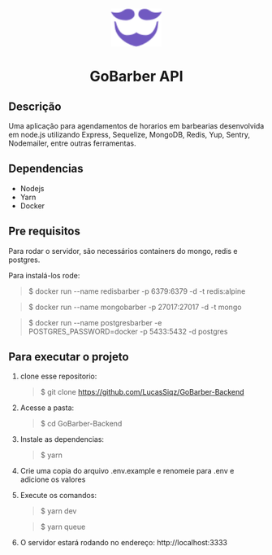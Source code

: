 <h1 align="center">
  <img alt="GoBarber" src="https://github.com/LucasSiqz/GoBarber-Backend/blob/master/logo-purple.svg" width="100px" />
  <br/>
  <br/>
  GoBarber API
</h1>

## Descrição

Uma aplicação para agendamentos de horarios em barbearias desenvolvida em node.js utilizando Express, Sequelize, MongoDB, Redis, Yup, Sentry, Nodemailer, entre outras ferramentas.

## Dependencias

- Nodejs
- Yarn
- Docker

## Pre requisitos

Para rodar o servidor, são necessários containers do mongo, redis e postgres.

Para instalá-los rode:

> \$ docker run --name redisbarber -p 6379:6379 -d -t redis:alpine

> \$ docker run --name mongobarber -p 27017:27017 -d -t mongo

> \$ docker run --name postgresbarber -e POSTGRES_PASSWORD=docker -p 5433:5432 -d postgres

## Para executar o projeto

1. clone esse repositorio:
   > \$ git clone https://github.com/LucasSiqz/GoBarber-Backend
2. Acesse a pasta:
   > \$ cd GoBarber-Backend
3. Instale as dependencias:
   > \$ yarn
4. Crie uma copia do arquivo .env.example e renomeie para .env e adicione os valores
5. Execute os comandos:

   > \$ yarn dev

   > \$ yarn queue

6. O servidor estará rodando no endereço: http://localhost:3333
